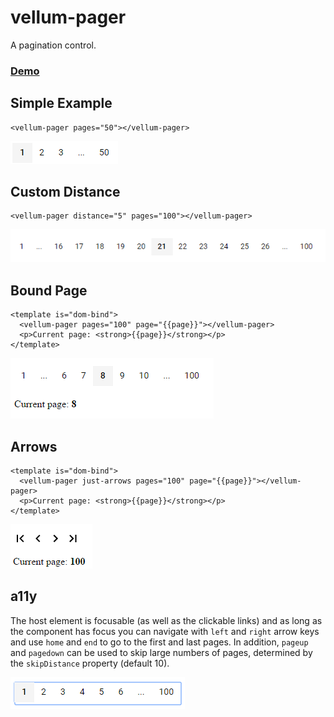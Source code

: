 # vellum-pager

A pagination control.

### [Demo](http://polymer.zikes.me/bower_components/vellum-pager/demo/index.html)

## Simple Example

```
<vellum-pager pages="50"></vellum-pager>
```

![basic](./screenshots/basic.png)

## Custom Distance

```
<vellum-pager distance="5" pages="100"></vellum-pager>
```

![distance](./screenshots/distance.png)

## Bound Page

```
<template is="dom-bind">
  <vellum-pager pages="100" page="{{page}}"></vellum-pager>
  <p>Current page: <strong>{{page}}</strong></p>
</template>
```

![bound-page](./screenshots/bound-page.png)

## Arrows

```
<template is="dom-bind">
  <vellum-pager just-arrows pages="100" page="{{page}}"></vellum-pager>
  <p>Current page: <strong>{{page}}</strong></p>
</template>
```

![arrows](./screenshots/arrows.png)

## a11y

The host element is focusable (as well as the clickable links) and as long as
the component has focus you can navigate with `left` and `right` arrow keys and
use `home` and `end` to go to the first and last pages. In addition, `pageup`
and `pagedown` can be used to skip large numbers of pages, determined by the
`skipDistance` property (default 10).

![a11y](./screenshots/a11y.png)
